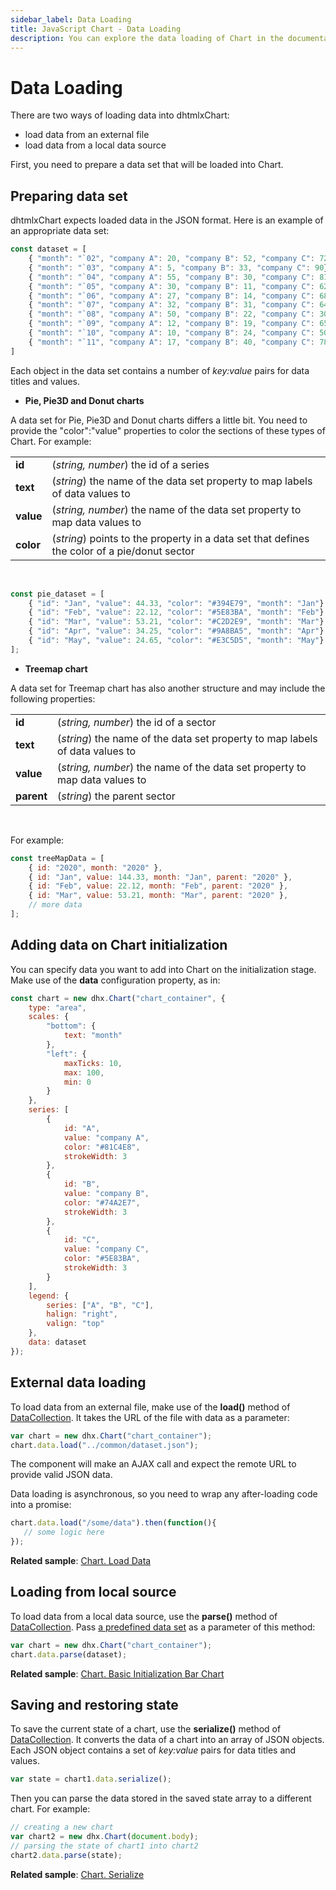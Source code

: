 ```yaml
---
sidebar_label: Data Loading
title: JavaScript Chart - Data Loading 
description: You can explore the data loading of Chart in the documentation of the DHTMLX JavaScript UI library. Browse developer guides and API reference, try out code examples and live demos, and download a free 30-day evaluation version of DHTMLX Suite 7.
---
```


# Data Loading

There are two ways of loading data into dhtmlxChart:

- load data from an external file
- load data from a local data source

First, you need to prepare a data set that will be loaded into Chart.

## Preparing data set

dhtmlxChart expects loaded data in the JSON format. Here is an example of an appropriate data set:

~~~js
const dataset = [
    { "month": "`02", "company A": 20, "company B": 52, "company C": 72},
    { "month": "`03", "company A": 5, "company B": 33, "company C": 90},
    { "month": "`04", "company A": 55, "company B": 30, "company C": 81},
    { "month": "`05", "company A": 30, "company B": 11, "company C": 62},
    { "month": "`06", "company A": 27, "company B": 14, "company C": 68},
    { "month": "`07", "company A": 32, "company B": 31, "company C": 64},
    { "month": "`08", "company A": 50, "company B": 22, "company C": 30},
    { "month": "`09", "company A": 12, "company B": 19, "company C": 65},
    { "month": "`10", "company A": 10, "company B": 24, "company C": 50},
    { "month": "`11", "company A": 17, "company B": 40, "company C": 78}
]
~~~

Each object in the data set contains a number of *key:value* pairs for data titles and values.

- **Pie, Pie3D and Donut charts**

A data set for Pie, Pie3D and Donut charts differs a little bit. You need to provide the "color":"value" properties to color the sections of these types of Chart. For example:

<table>
	<tbody>
        <tr>
			<td><b>id</b></td>
			<td>(<i>string, number</i>) the id of a series </td>
		</tr>
		<tr>
			<td><b>text</b></td>
			<td>(<i>string</i>) the name of the data set property to map labels of data values to</td>
		</tr>
        <tr>
			<td><b>value</b></td>
			<td>(<i>string, number</i>) the name of the data set property to map data values to </td>
		</tr>
        <tr>
			<td><b>color</b></td>
			<td>(<i>string</i>) points to the property in a data set that defines the color of a pie/donut sector</td>
		</tr>
    </tbody>
</table>
<br/>

~~~js
const pie_dataset = [
	{ "id": "Jan", "value": 44.33, "color": "#394E79", "month": "Jan"},
	{ "id": "Feb", "value": 22.12, "color": "#5E83BA", "month": "Feb"},
	{ "id": "Mar", "value": 53.21, "color": "#C2D2E9", "month": "Mar"},
	{ "id": "Apr", "value": 34.25, "color": "#9A8BA5", "month": "Apr"},
	{ "id": "May", "value": 24.65, "color": "#E3C5D5", "month": "May"}
];
~~~

- **Treemap chart**

A data set for Treemap chart has also another structure and may include the following properties:

<table>
	<tbody>
        <tr>
			<td><b>id</b></td>
			<td>(<i>string, number</i>) the id of a sector</td>
		</tr>
		<tr>
			<td><b>text</b></td>
			<td>(<i>string</i>) the name of the data set property to map labels of data values to</td>
		</tr>
        <tr>
			<td><b>value</b></td>
			<td>(<i>string, number</i>) the name of the data set property to map data values to </td>
		</tr>
        <tr>
			<td><b>parent</b></td>
			<td>(<i>string</i>) the parent sector</td>
		</tr>
    </tbody>
</table>
<br/>

For example:

~~~js
const treeMapData = [
    { id: "2020", month: "2020" },
    { id: "Jan", value: 144.33, month: "Jan", parent: "2020" },
    { id: "Feb", value: 22.12, month: "Feb", parent: "2020" },
    { id: "Mar", value: 53.21, month: "Mar", parent: "2020" },
    // more data
];
~~~

## Adding data on Chart initialization

You can specify data you want to add into Chart on the initialization stage. Make use of the **data** configuration property, as in:

~~~js
const chart = new dhx.Chart("chart_container", {
    type: "area",
	scales: {
        "bottom": {
            text: "month"
        },
        "left": {
            maxTicks: 10,
            max: 100,
            min: 0
        }
    },
    series: [
        {
            id: "A",
            value: "company A",
            color: "#81C4E8",
            strokeWidth: 3
        },
        {
            id: "B",
            value: "company B",
            color: "#74A2E7",
            strokeWidth: 3
        },
        {
            id: "C",
            value: "company C",
            color: "#5E83BA",
            strokeWidth: 3
        }
    ],
    legend: {
        series: ["A", "B", "C"],
        halign: "right",
        valign: "top"
    },
    data: dataset
});
~~~

## External data loading

To load data from an external file, make use of the **load()** method of [DataCollection](data_collection/index.md). It takes the URL of the file with data as a parameter:

~~~js
var chart = new dhx.Chart("chart_container");
chart.data.load("../common/dataset.json");
~~~

The component will make an AJAX call and expect the remote URL to provide valid JSON data.

Data loading is asynchronous, so you need to wrap any after-loading code into a promise:

~~~js
chart.data.load("/some/data").then(function(){
   // some logic here
});
~~~

**Related sample**: [Chart. Load Data](https://snippet.dhtmlx.com/qah8exx2)

## Loading from local source

To load data from a local data source, use the **parse()** method of [DataCollection](data_collection/index.md). Pass [a predefined data set](#preparing-data-set) as a parameter of this method:

~~~js
var chart = new dhx.Chart("chart_container");
chart.data.parse(dataset);
~~~

**Related sample**: [Chart. Basic Initialization Bar Chart](https://snippet.dhtmlx.com/id9nbujd)

## Saving and restoring state

To save the current state of a chart, use the **serialize()** method of [DataCollection](data_collection/index.md). It converts the data of a chart into an array of JSON objects. 
Each JSON object contains a set of *key:value* pairs for data titles and values.

~~~js
var state = chart1.data.serialize();
~~~

Then you can parse the data stored in the saved state array to a different chart. For example:

~~~js
// creating a new chart
var chart2 = new dhx.Chart(document.body);
// parsing the state of chart1 into chart2
chart2.data.parse(state);
~~~

**Related sample**: [Chart. Serialize](https://snippet.dhtmlx.com/rqvvpopp)
